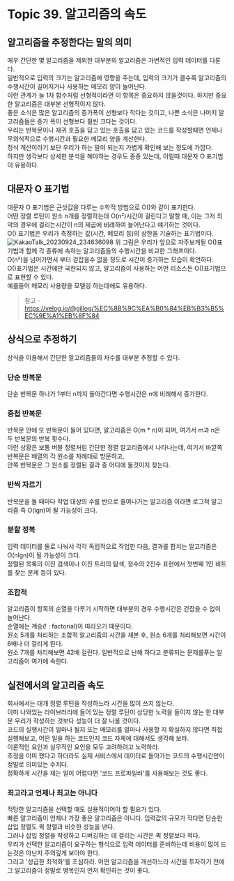 # Topic 39. 알고리즘의 속도
## 알고리즘을 추정한다는 말의 의미
매우 간단한 몇 알고리즘을 제외한 대부분의 알고리즘은 가변적인 입력 데이터를 다룬다.  
일반적으로 입력의 크기는 알고리즘에 영향을 주는데, 입력의 크기가 클수록 알고리즘의 수행시간이 길어지거나 사용하는 메모리 양이 늘어난다.  
이런 관계가 늘 1차 함수처럼 선형적이라면 이 항목은 중요하지 않을것이다. 하지만 중요한 알고리즘은 대부분 선형적이지 않다.  
좋은 소식은 많은 알고리즘의 증가폭이 선형보다 작다는 것이고, 나쁜 소식은 나머지 알고리즘들은 증가 폭이 선형보다 훨씬 크다는 것이다.  
우리는 반복문이나 재귀 호출을 담고 있는 호출을 담고 있는 코드를 작성할때면 언제나 무의식적으로 수행시간과 필요한 메모리 양을 계산한다.  
정식 계산이라기 보단 우리가 하는 말이 되는지 가볍게 확인해 보는 정도에 가깝다.  
하지만 생각보다 상세한 분석을 해야하는 경우도 종종 있는데, 이럴때 대문자 O 표기법이 유용하다.  

## 대문자 O 표기법
대문자 O 표기법은 근삿값을 다루는 수학적 방법으로 O()와 같이 표기한다.  
어떤 정렬 루틴이 원소 n개를 정렬하는데 O(n²)시간이 걸린다고 말할 때, 이는 그저 최악의 경우에 걸리는시간이 n의 제곱에 비례하여 늘어난다고 얘기하는 것이다.  
O() 표기법은 우리가 측정하는 값(시간, 메모리 등)의 상한을 기술하는 표기법이다.  
![KakaoTalk_20230924_234636098](https://github.com/jhkman/ProgramProgrammingProgrammer/assets/50142323/fd5c6e9a-95ac-46bd-98a3-673ee8b90290)
위 그림은 우리가 앞으로 자주보게될 O()표기법과 함께 각 종류에 속하는 알고리즘들의 수행시간을 비교한 그래프이다.  
O(n²)을 넘어가면서 부터 걷잡을수 없을 정도로 시간이 증가하는 모습이 확연하다.  
O()표기법은 시간에만 국한되지 않고, 알고리즘이 사용하는 어떤 리소스든 O()표기법으로 표현할 수 있다.  
예를들어 메모리 사용량을 모델링 하는데에도 유용하다.
> 참고 - https://velog.io/@gillog/%EC%8B%9C%EA%B0%84%EB%B3%B5%EC%9E%A1%EB%8F%84


## 상식으로 추정하기
상식을 이용해서 간단한 알고리즘들의 차수를 대부분 추정할 수 있다.  

### 단순 반복문
단순 반복문 하나가 1부터 n까지 돌아간다면 수행시간은 n에 비례해서 증가한다.  

### 중첩 반복문
반복문 안에 또 반복문이 들어 있다면, 알고리즘은 O(m * n)이 되며, 여기서 m과 n은 두 반복문의 반복 횟수다.  
이런 상황은 보통 버블 정렬처럼 간단한 정렬 알고리즘에서 나타나는데, 여기서 바깥쪽 반복문은 배열의 각 원소를 차례대로 방문하고,  
안쪽 반복문은 그 원소를 정렬된 결과 중 어디에 둘것이지 찾는다.  

### 반씩 자르기
반복문을 돌 때마다 작업 대상의 수를 반으로 줄여나가는 알고리즘 이라면 로그적 알고리즘 즉 O(lgn)이 될 가능성이 크다.

### 분할 정복
입력 데이터를 둘로 나눠서 각각 독립적으로 작업한 다음, 결과를 합치는 알고리즘은 O(nlgn)이 될 가능성이 크다.  
정렬된 목록의 이진 검색이나 이진 트리의 탐색, 정수의 2진수 표현에서 첫번째 1인 비트를 찾는 문제 등이 있다.

### 조합적
알고리즘이 항목의 순열을 다루기 시작하면 대부분의 경우 수행시간은 걷잡을 수 없이 늘어난다.  
순열에는 계승(! : factorial)이 따라오기 때문이다.  
원소 5개를 처리하는 조합적 알고리즘의 시간을 재본 후, 원소 6개를 처리해보면 시간이 6배나 더 걸리게 된다.  
원소 7개를 처리해보면 42배 걸린다. 일반적으로 난해 하다고 분류되는 문제를푸는 알고리즘이 여기에 속한다.  

## 실전에서의 알고리즘 속도
회사에서는 대개 정렬 루틴을 작성하느라 시간을 많이 쓰지 않는다.  
이미 나와있는 라이브러리에 들어 있는 정렬 루틴이 상당한 노력을 들이지 않는 한 대부분 우리가 작성하는 것보다 성능이 더 잘 나올 것이다.  
코드의 실행시간이 얼마나 될지 또는 메모리를 얼마나 사용할 지 확실하지 않다면 직접 실행해보고, 어떤 일을 하는 코드인지 코드 자체에 대해서도 생각해 보라.  
이론적인 요인과 실무적인 요인을 모두 고려하려고 노력하라.  
추정을 이미 했다고 하더라도 실제 서비스에서 데이터로 돌아가는 코드의 수행시간만이 정말로 의미있는 수치다.  
정확하게 시간을 재는 일이 어렵다면 '코드 프로파일러'를 사용해보는 것도 좋다.  

### 최고라고 언제나 최고는 아니다
적당한 알고리즘을 선택할 때도 실용적이어야 할 필요가 있다.  
빠른 알고리즘이 언제나 가장 좋은 알고리즘은 아니다. 입력값의 규모가 작다면 단순한 삽입 정렬도 퀵 정렬과 비슷한 성능을 낸다.  
그러나 삽입 정렬을 작성하고 디버깅하는 데 걸리는 시간은 퀵 정렬보다 적다.  
우리가 선택한 알고리즘이 요구하는 형식으로 입력 데이터를 준비하는데 비용이 많이 드는것은 아닌지 주의깊게 보아야 한다.  
그리고 '성급한 최적화'를 조심하라. 어떤 알고리즘을 개선하느라 시간을 투자하기 전에 그 알고리즘이 정말로 병목인지 먼저 확인하는 것이 좋다.
